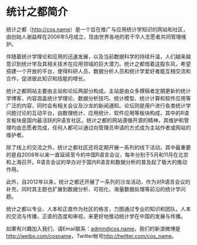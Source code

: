 # 统计之都简介

<!-- 邱怡轩初稿，谢益辉修订 -->

统计之都（<http://cos.name>）是一个旨在推广与应用统计学知识的网站和社区，由创始人谢益辉在2006年5月成立，现由世界各地的若干华人志愿者共同管理维护。

伴随着统计学理论和应用的迅速发展，以及当前数据科学的持续升温，人们越来越意识到统计学及其相关技术在应用领域的巨大潜力。统计之都借着这股东风，希望搭建一个开放的平台，使得科研人员、数据分析人员和统计学爱好者能互相交流和合作，促进彼此知识和技能的增长。

统计之都网站主要由主站和论坛两部分构成。主站是由众多撰稿者定期更新的统计学博客，内容涵盖统计学理论、数据分析技巧、统计模型、统计计算和软件应用等广泛的内容，同时会有相关会议及沙龙的新闻通知。论坛则是用户进行各类统计学问题讨论的互动平台，由数理统计、应用统计、软件应用等板块构成，其中的R语言板块是国内最活跃的R语言社区。统计之都的网站遵循开源的精神，其维护和管理均由志愿者完成，任何人都可以通过向管理员申请的方式成为主站作者或网站的维护者。

除了线上的交流之外，统计之都社区还将定期开展一系列的线下活动，其中最重要的是自2008年以来一直延续至今的中国R语言会议，每年分别于5月和11月在北京和上海召开。R语言会议的举办对于国内R语言和数据分析的普及起了极大的推动作用。

此外，自2012年以来，统计之都还开展了一系列的沙龙活动，作为对R语言会议的补充，同时其主题也扩展到数据分析、可视化、海量数据处理等前沿的统计学问题。

统计之都以专业、人本和正直作为社区的格言，力图通过专业的知识和团队，人本的交流与传播，正直的态度和审视，来更好地推动统计学在中国的发展与传播。

如果有兴趣加入我们，请Email联系：admin@cos.name，我们的新浪微博是<http://weibo.com/cosname>，Twitter帐号<http://twitter.com/cos_name>。
